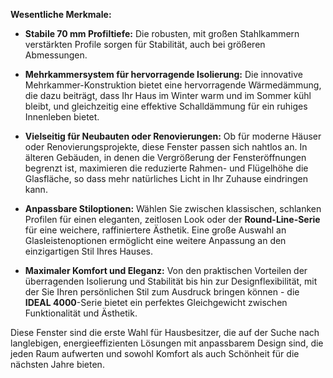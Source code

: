 **Wesentliche Merkmale:**

- **Stabile 70 mm Profiltiefe:** Die robusten, mit großen Stahlkammern verstärkten Profile sorgen für Stabilität, auch bei größeren Abmessungen.

- **Mehrkammersystem für hervorragende Isolierung:** Die innovative Mehrkammer-Konstruktion bietet eine hervorragende Wärmedämmung, die dazu beiträgt, dass Ihr Haus im Winter warm und im Sommer kühl bleibt, und gleichzeitig eine effektive Schalldämmung für ein ruhiges Innenleben bietet.

- **Vielseitig für Neubauten oder Renovierungen:** Ob für moderne Häuser oder Renovierungsprojekte, diese Fenster passen sich nahtlos an. In älteren Gebäuden, in denen die Vergrößerung der Fensteröffnungen begrenzt ist, maximieren die reduzierte Rahmen- und Flügelhöhe die Glasfläche, so dass mehr natürliches Licht in Ihr Zuhause eindringen kann.

- **Anpassbare Stiloptionen:** Wählen Sie zwischen klassischen, schlanken Profilen für einen eleganten, zeitlosen Look oder der **Round-Line-Serie** für eine weichere, raffiniertere Ästhetik. Eine große Auswahl an Glasleistenoptionen ermöglicht eine weitere Anpassung an den einzigartigen Stil Ihres Hauses.

- **Maximaler Komfort und Eleganz:** Von den praktischen Vorteilen der überragenden Isolierung und Stabilität bis hin zur Designflexibilität, mit der Sie Ihren persönlichen Stil zum Ausdruck bringen können - die **IDEAL 4000**-Serie bietet ein perfektes Gleichgewicht zwischen Funktionalität und Ästhetik.

Diese Fenster sind die erste Wahl für Hausbesitzer, die auf der Suche nach langlebigen, energieeffizienten Lösungen mit anpassbarem Design sind, die jeden Raum aufwerten und sowohl Komfort als auch Schönheit für die nächsten Jahre bieten.